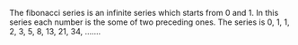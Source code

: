 The fibonacci series is an infinite series which starts from 0 and 1. In this series each number is the some of two preceding ones. 
The series is 0, 1, 1, 2, 3, 5, 8, 13, 21, 34, .......

